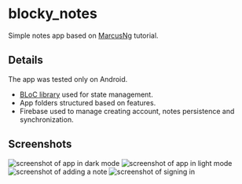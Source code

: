 # blocky_notes
Simple notes app based on [MarcusNg](https://github.com/MarcusNg) tutorial.

## Details
The app was tested only on Android.

- [BLoC library](https://bloclibrary.dev) used for state management.
- App folders structured based on features.
- Firebase used to manage creating account, notes persistence and synchronization.

## Screenshots
![screenshot of app in dark mode](assets/screenshots/dark_theme.png "Dark mode")
![screenshot of app in light mode](assets/screenshots/light_theme.png "Light mode")
![screenshot of adding a note](assets/screenshots/add_note.png "Add note")
![screenshot of signing in](assets/screenshots/login.png "Login or sing up")